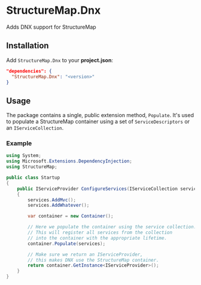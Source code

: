 # StructureMap.Dnx

Adds DNX support for StructureMap

## Installation

Add `StructureMap.Dnx` to your **project.json**:

```json
"dependencies": {
  "StructureMap.Dnx": "<version>"
}
```

## Usage

The package contains a single, public extension method, `Populate`.
It's used to populate a StructureMap container using a set of `ServiceDescriptors` or an `IServiceCollection`.

### Example

```csharp
using System;
using Microsoft.Extensions.DependencyInjection;
using StructureMap;

public class Startup
{
    public IServiceProvider ConfigureServices(IServiceCollection services)
    {
        services.AddMvc();
        services.AddWhatever();

        var container = new Container();

        // Here we populate the container using the service collection.
        // This will register all services from the collection
        // into the container with the appropriate lifetime.
        container.Populate(services);

        // Make sure we return an IServiceProvider, 
        // this makes DNX use the StructureMap container.
        return container.GetInstance<IServiceProvider>();
    }
}
```

